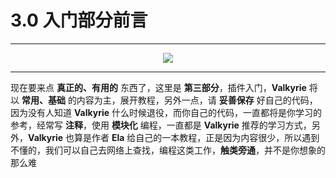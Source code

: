 # 3.0 入门部分前言

---

<center><img src="https://i.loli.net/2020/07/27/KjChHJBtOYkF5sX.png" ></center>

---

现在要来点 **真正的、有用的** 东西了，这里是 **第三部分**，插件入门，**Valkyrie** 将以 **常用、基础** 的内容为主，展开教程，另外一点，请 **妥善保存** 好自己的代码，因为没有人知道 **Valkyrie** 什么时候退役，而你自己的代码，一直都将是你学习的参考，经常写 **注释**，使用 **模块化** 编程，一直都是 **Valkyrie** 推荐的学习方式，另外，**Valkyrie** 也算是作者 **Ela** 给自己的一本教程，正是因为内容很少，所以遇到不懂的，我们可以自己去网络上查找，编程这类工作，**触类旁通**，并不是你想象的那么难